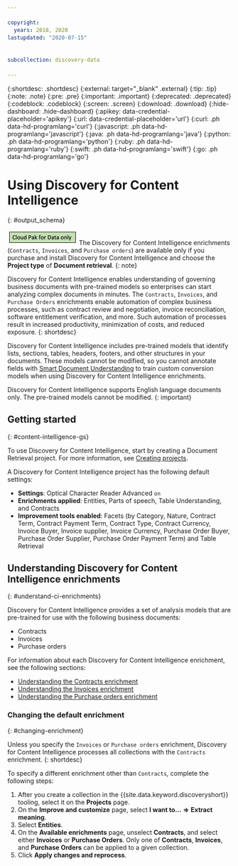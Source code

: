 ```yaml
---

copyright:
  years: 2018, 2020
lastupdated: "2020-07-15"


subcollection: discovery-data

---
```


{:shortdesc: .shortdesc}
{:external: target="_blank" .external}
{:tip: .tip}
{:note: .note}
{:pre: .pre}
{:important: .important}
{:deprecated: .deprecated}
{:codeblock: .codeblock}
{:screen: .screen}
{:download: .download}
{:hide-dashboard: .hide-dashboard}
{:apikey: data-credential-placeholder='apikey'} 
{:url: data-credential-placeholder='url'}
{:curl: .ph data-hd-programlang='curl'}
{:javascript: .ph data-hd-programlang='javascript'}
{:java: .ph data-hd-programlang='java'}
{:python: .ph data-hd-programlang='python'}
{:ruby: .ph data-hd-programlang='ruby'}
{:swift: .ph data-hd-programlang='swift'}
{:go: .ph data-hd-programlang='go'}

# Using Discovery for Content Intelligence
{: #output_schema}

![Cloud Pak for Data only](images/cpdonly.png) The Discovery for Content Intelligence enrichments (`Contracts`, `Invoices`, and `Purchase orders`) are available only if you purchase and install Discovery for Content Intelligence and choose the **Project type** of **Document retrieval**.
{: note}

Discovery for Content Intelligence enables understanding of governing business documents with pre-trained models so enterprises can start analyzing complex documents in minutes. The `Contracts`, `Invoices`, and `Purchase Orders` enrichments enable automation of complex business processes, such as contract review and negotiation, invoice reconciliation, software entitlement verification, and more. Such automation of processes result in increased productivity, minimization of costs, and reduced exposure.
{: shortdesc}

Discovery for Content Intelligence includes pre-trained models that identify lists, sections, tables, headers, footers, and other structures in your documents. These models cannot be modified, so you cannot annotate fields with [Smart Document Understanding](/docs/discovery-data?topic=discovery-data-configuring-fields) to train custom conversion models when using Discovery for Content Intelligence enrichments.

Discovery for Content Intelligence supports English language documents only. The pre-trained models cannot be modified.
{: important}

## Getting started
{: #content-intelligence-gs}

To use Discovery for Content Intelligence, start by creating a Document Retrieval project. For more information, see [Creating projects](/docs/discovery-data?topic=discovery-data-projects).

A Discovery for Content Intelligence project has the following default settings:
  
- **Settings**: Optical Character Reader Advanced `on`
- **Enrichments applied**: Entities, Parts of speech, Table Understanding, and Contracts
- **Improvement tools enabled**: Facets (by Category, Nature, Contract Term, Contract Payment Term, Contract Type, Contract Currency, Invoice Buyer, Invoice supplier, Invoice Currency, Purchase Order Buyer, Purchase Order Supplier, Purchase Order Payment Term) and Table Retrieval


## Understanding Discovery for Content Intelligence enrichments
{: #understand-ci-enrichments}

Discovery for Content Intelligence provides a set of analysis models that are pre-trained for use with the following business documents:

- Contracts
- Invoices
- Purchase orders

For information about each Discovery for Content Intelligence enrichment, see the following sections:

  - [Understanding the Contracts enrichment](/docs/discovery-data?topic=discovery-data-contracts-schema)
  - [Understanding the Invoices enrichment](/docs/discovery-data?topic=discovery-data-invoices)
  - [Understanding the Purchase orders enrichment](/docs/discovery-data?topic=discovery-data-purchase_orders)


### Changing the default enrichment
{: #changing-enrichment}

Unless you specify the `Invoices` or `Purchase orders` enrichment, Discovery for Content Intelligence processes all collections with the `Contracts` enrichment.
{: shortdesc}

To specify a different enrichment other than `Contracts`, complete the following steps:

1. After you create a collection in the {{site.data.keyword.discoveryshort}} tooling, select it on the **Projects** page.
1. On the **Improve and customize** page, select **I want to...** **=>** **Extract meaning**.
1. Select **Entities**.
1. On the **Available enrichments** page, unselect **Contracts**, and select either **Invoices** or **Purchase Orders**. Only one of **Contracts**, **Invoices**, and **Purchase Orders** can be applied to a given collection.
1. Click **Apply changes and reprocess**.
